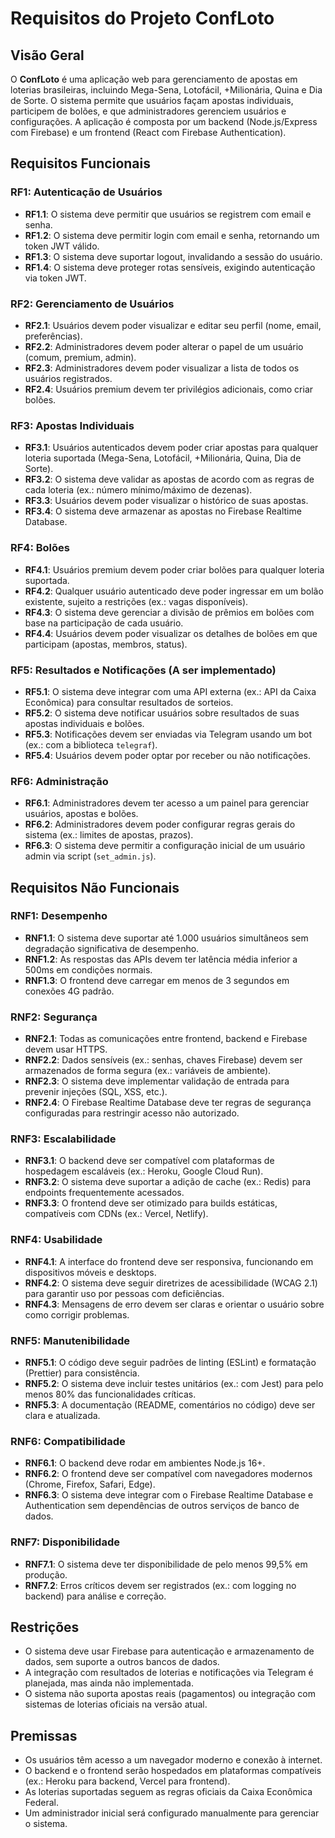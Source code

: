 # Requisitos do Projeto ConfLoto

## Visão Geral
O **ConfLoto** é uma aplicação web para gerenciamento de apostas em loterias brasileiras, incluindo Mega-Sena, Lotofácil, +Milionária, Quina e Dia de Sorte. O sistema permite que usuários façam apostas individuais, participem de bolões, e que administradores gerenciem usuários e configurações. A aplicação é composta por um backend (Node.js/Express com Firebase) e um frontend (React com Firebase Authentication).

## Requisitos Funcionais

### RF1: Autenticação de Usuários
- **RF1.1**: O sistema deve permitir que usuários se registrem com email e senha.
- **RF1.2**: O sistema deve permitir login com email e senha, retornando um token JWT válido.
- **RF1.3**: O sistema deve suportar logout, invalidando a sessão do usuário.
- **RF1.4**: O sistema deve proteger rotas sensíveis, exigindo autenticação via token JWT.

### RF2: Gerenciamento de Usuários
- **RF2.1**: Usuários devem poder visualizar e editar seu perfil (nome, email, preferências).
- **RF2.2**: Administradores devem poder alterar o papel de um usuário (comum, premium, admin).
- **RF2.3**: Administradores devem poder visualizar a lista de todos os usuários registrados.
- **RF2.4**: Usuários premium devem ter privilégios adicionais, como criar bolões.

### RF3: Apostas Individuais
- **RF3.1**: Usuários autenticados devem poder criar apostas para qualquer loteria suportada (Mega-Sena, Lotofácil, +Milionária, Quina, Dia de Sorte).
- **RF3.2**: O sistema deve validar as apostas de acordo com as regras de cada loteria (ex.: número mínimo/máximo de dezenas).
- **RF3.3**: Usuários devem poder visualizar o histórico de suas apostas.
- **RF3.4**: O sistema deve armazenar as apostas no Firebase Realtime Database.

### RF4: Bolões
- **RF4.1**: Usuários premium devem poder criar bolões para qualquer loteria suportada.
- **RF4.2**: Qualquer usuário autenticado deve poder ingressar em um bolão existente, sujeito a restrições (ex.: vagas disponíveis).
- **RF4.3**: O sistema deve gerenciar a divisão de prêmios em bolões com base na participação de cada usuário.
- **RF4.4**: Usuários devem poder visualizar os detalhes de bolões em que participam (apostas, membros, status).

### RF5: Resultados e Notificações (A ser implementado)
- **RF5.1**: O sistema deve integrar com uma API externa (ex.: API da Caixa Econômica) para consultar resultados de sorteios.
- **RF5.2**: O sistema deve notificar usuários sobre resultados de suas apostas individuais e bolões.
- **RF5.3**: Notificações devem ser enviadas via Telegram usando um bot (ex.: com a biblioteca `telegraf`).
- **RF5.4**: Usuários devem poder optar por receber ou não notificações.

### RF6: Administração
- **RF6.1**: Administradores devem ter acesso a um painel para gerenciar usuários, apostas e bolões.
- **RF6.2**: Administradores devem poder configurar regras gerais do sistema (ex.: limites de apostas, prazos).
- **RF6.3**: O sistema deve permitir a configuração inicial de um usuário admin via script (`set_admin.js`).

## Requisitos Não Funcionais

### RNF1: Desempenho
- **RNF1.1**: O sistema deve suportar até 1.000 usuários simultâneos sem degradação significativa de desempenho.
- **RNF1.2**: As respostas das APIs devem ter latência média inferior a 500ms em condições normais.
- **RNF1.3**: O frontend deve carregar em menos de 3 segundos em conexões 4G padrão.

### RNF2: Segurança
- **RNF2.1**: Todas as comunicações entre frontend, backend e Firebase devem usar HTTPS.
- **RNF2.2**: Dados sensíveis (ex.: senhas, chaves Firebase) devem ser armazenados de forma segura (ex.: variáveis de ambiente).
- **RNF2.3**: O sistema deve implementar validação de entrada para prevenir injeções (SQL, XSS, etc.).
- **RNF2.4**: O Firebase Realtime Database deve ter regras de segurança configuradas para restringir acesso não autorizado.

### RNF3: Escalabilidade
- **RNF3.1**: O backend deve ser compatível com plataformas de hospedagem escaláveis (ex.: Heroku, Google Cloud Run).
- **RNF3.2**: O sistema deve suportar a adição de cache (ex.: Redis) para endpoints frequentemente acessados.
- **RNF3.3**: O frontend deve ser otimizado para builds estáticas, compatíveis com CDNs (ex.: Vercel, Netlify).

### RNF4: Usabilidade
- **RNF4.1**: A interface do frontend deve ser responsiva, funcionando em dispositivos móveis e desktops.
- **RNF4.2**: O sistema deve seguir diretrizes de acessibilidade (WCAG 2.1) para garantir uso por pessoas com deficiências.
- **RNF4.3**: Mensagens de erro devem ser claras e orientar o usuário sobre como corrigir problemas.

### RNF5: Manutenibilidade
- **RNF5.1**: O código deve seguir padrões de linting (ESLint) e formatação (Prettier) para consistência.
- **RNF5.2**: O sistema deve incluir testes unitários (ex.: com Jest) para pelo menos 80% das funcionalidades críticas.
- **RNF5.3**: A documentação (README, comentários no código) deve ser clara e atualizada.

### RNF6: Compatibilidade
- **RNF6.1**: O backend deve rodar em ambientes Node.js 16+.
- **RNF6.2**: O frontend deve ser compatível com navegadores modernos (Chrome, Firefox, Safari, Edge).
- **RNF6.3**: O sistema deve integrar com o Firebase Realtime Database e Authentication sem dependências de outros serviços de banco de dados.

### RNF7: Disponibilidade
- **RNF7.1**: O sistema deve ter disponibilidade de pelo menos 99,5% em produção.
- **RNF7.2**: Erros críticos devem ser registrados (ex.: com logging no backend) para análise e correção.

## Restrições
- O sistema deve usar Firebase para autenticação e armazenamento de dados, sem suporte a outros bancos de dados.
- A integração com resultados de loterias e notificações via Telegram é planejada, mas ainda não implementada.
- O sistema não suporta apostas reais (pagamentos) ou integração com sistemas de loterias oficiais na versão atual.

## Premissas
- Os usuários têm acesso a um navegador moderno e conexão à internet.
- O backend e o frontend serão hospedados em plataformas compatíveis (ex.: Heroku para backend, Vercel para frontend).
- As loterias suportadas seguem as regras oficiais da Caixa Econômica Federal.
- Um administrador inicial será configurado manualmente para gerenciar o sistema.